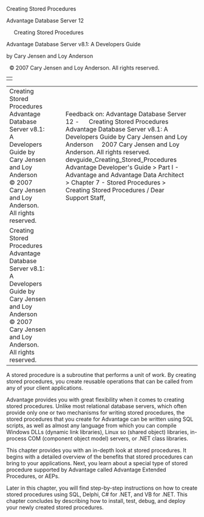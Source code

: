Creating Stored Procedures




Advantage Database Server 12  

     Creating Stored Procedures

Advantage Database Server v8.1: A Developers Guide

by Cary Jensen and Loy Anderson

  © 2007 Cary Jensen and Loy Anderson. All rights reserved.

|  |
| --- |
|  |

|  |  |  |  |  |
| --- | --- | --- | --- | --- |
| Creating Stored Procedures  Advantage Database Server v8.1: A Developers Guide  by Cary Jensen and Loy Anderson    © 2007 Cary Jensen and Loy Anderson. All rights reserved. |  |  | Feedback on: Advantage Database Server 12 -      Creating Stored Procedures Advantage Database Server v8.1: A Developers Guide by Cary Jensen and Loy Anderson     2007 Cary Jensen and Loy Anderson. All rights reserved. devguide\_Creating\_Stored\_Procedures Advantage Developer's Guide > Part I - Advantage and Advantage Data Architect > Chapter 7 - Stored Procedures > Creating Stored Procedures / Dear Support Staff, |  |
| Creating Stored Procedures  Advantage Database Server v8.1: A Developers Guide  by Cary Jensen and Loy Anderson    © 2007 Cary Jensen and Loy Anderson. All rights reserved. |  |  |  |  |

A stored procedure is a subroutine that performs a unit of work. By creating stored procedures, you create reusable operations that can be called from any of your client applications.

Advantage provides you with great flexibility when it comes to creating stored procedures. Unlike most relational database servers, which often provide only one or two mechanisms for writing stored procedures, the stored procedures that you create for Advantage can be written using SQL scripts, as well as almost any language from which you can compile Windows DLLs (dynamic link libraries), Linux so (shared object) libraries, in-process COM (component object model) servers, or .NET class libraries.

This chapter provides you with an in-depth look at stored procedures. It begins with a detailed overview of the benefits that stored procedures can bring to your applications. Next, you learn about a special type of stored procedure supported by Advantage called Advantage Extended Procedures, or AEPs.

Later in this chapter, you will find step-by-step instructions on how to create stored procedures using SQL, Delphi, C# for .NET, and VB for .NET. This chapter concludes by describing how to install, test, debug, and deploy your newly created stored procedures.